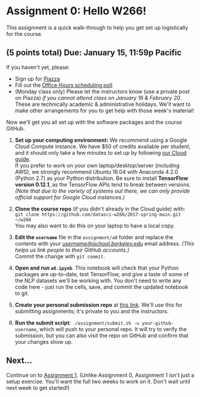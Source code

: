 # Assignment 0:  Hello W266!

This assignment is a quick walk-through to help you get set up logistically for the course.

## (5 points total) Due: January 15, 11:59p Pacific

If you haven't yet, please:

- Sign up for [Piazza](http://piazza.com/berkeley/spring2017/datasciw266)
- Fill out the [Office Hours scheduling poll](http://doodle.com/poll/679ybxc3w96umfpu)
- (Monday class only) Please let the instructors know (use a private post on Piazza) *if you cannot attend class on January 16 & February 20*.  These are technically academic & administrative holidays.  We'll want to make other arrangements for you to get help with those week's material!

Now we'll get you all set up with the software packages and the course GitHub.

1. **Set up your computing environment:** We recommend using a Google Cloud Compute instance. We have $50 of credits available per student, and it should only take a few minutes to set up by following [our Cloud guide](cloud/).  
If you prefer to work on your own laptop/desktop/server (including AWS), we strongly recommend Ubuntu 16.04 with Anaconda 4.2.0 (Python 2.7) as your Python distribution. Be sure to install **TensorFlow version 0.12.1**, as the TensorFlow APIs tend to break between versions.  
*(Note that due to the variety of systems out there, we can only provide official support for Google Cloud instances.)*

2. **Clone the course repo** (if you didn't already in the Cloud guide) with:  
`git clone https://github.com/datasci-w266/2017-spring-main.git ~/w266`  
You may also want to do this on your laptop to have a local copy.  

3. **Edit the `username`** file in the `assignment/a0` folder and replace the contents with your *username@ischool.berkeley.edu* email address. *(This helps us link people to their GitHub accounts.)*  
Commit the change with `git commit`.

4. **Open and run `a0.ipynb`**. This notebook will check that your Python packages are up-to-date, test TensorFlow, and give a taste of some of the NLP datasets we'll be working with. You don't need to write any code here - just run the cells, save, and commit the updated notebook to git.

4. **Create your personal submission repo** at [this link](https://classroom.github.com/assignment-invitations/8bb12cea693c37496b7ba934bd9183e6). We'll use this for submitting assignments; it's private to you and the instructors.

5. **Run the submit script**: `./assignment/submit.sh -u your-github-username`, which will push to your personal repo. It will try to verify the submission, but you can also visit the repo on GitHub and confirm that your changes show up.

## Next...

Continue on to [Assignment 1](../a1/).  (Unlike Assignment 0, Assignment 1 isn't just a setup exercise.  You'll want the full two weeks to work on it.  Don't wait until next week to get started!)
